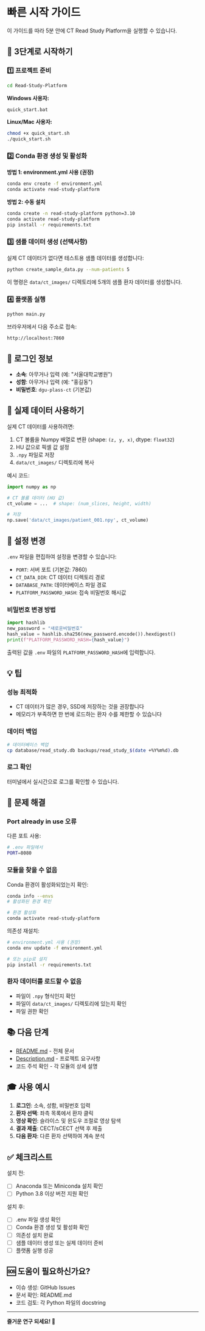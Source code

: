 # 빠른 시작 가이드

이 가이드를 따라 5분 안에 CT Read Study Platform을 실행할 수 있습니다.

## 🎯 3단계로 시작하기

### 1️⃣ 프로젝트 준비

```bash
cd Read-Study-Platform
```

**Windows 사용자:**

```bash
quick_start.bat
```

**Linux/Mac 사용자:**

```bash
chmod +x quick_start.sh
./quick_start.sh
```

### 2️⃣ Conda 환경 생성 및 활성화

**방법 1: environment.yml 사용 (권장)**

```bash
conda env create -f environment.yml
conda activate read-study-platform
```

**방법 2: 수동 설치**

```bash
conda create -n read-study-platform python=3.10
conda activate read-study-platform
pip install -r requirements.txt
```

### 3️⃣ 샘플 데이터 생성 (선택사항)

실제 CT 데이터가 없다면 테스트용 샘플 데이터를 생성합니다:

```bash
python create_sample_data.py --num-patients 5
```

이 명령은 `data/ct_images/` 디렉토리에 5개의 샘플 환자 데이터를 생성합니다.

### 4️⃣ 플랫폼 실행

```bash
python main.py
```

브라우저에서 다음 주소로 접속:

```
http://localhost:7860
```

## 🔑 로그인 정보

-   **소속**: 아무거나 입력 (예: "서울대학교병원")
-   **성함**: 아무거나 입력 (예: "홍길동")
-   **비밀번호**: `dgu-plass-ct` (기본값)

## 📝 실제 데이터 사용하기

실제 CT 데이터를 사용하려면:

1. CT 볼륨을 Numpy 배열로 변환 (shape: `(z, y, x)`, dtype: `float32`)
2. HU 값으로 픽셀 값 설정
3. `.npy` 파일로 저장
4. `data/ct_images/` 디렉토리에 복사

예시 코드:

```python
import numpy as np

# CT 볼륨 데이터 (HU 값)
ct_volume = ...  # shape: (num_slices, height, width)

# 저장
np.save('data/ct_images/patient_001.npy', ct_volume)
```

## 🔧 설정 변경

`.env` 파일을 편집하여 설정을 변경할 수 있습니다:

-   `PORT`: 서버 포트 (기본값: 7860)
-   `CT_DATA_DIR`: CT 데이터 디렉토리 경로
-   `DATABASE_PATH`: 데이터베이스 파일 경로
-   `PLATFORM_PASSWORD_HASH`: 접속 비밀번호 해시값

### 비밀번호 변경 방법

```python
import hashlib
new_password = "새로운비밀번호"
hash_value = hashlib.sha256(new_password.encode()).hexdigest()
print(f"PLATFORM_PASSWORD_HASH={hash_value}")
```

출력된 값을 `.env` 파일의 `PLATFORM_PASSWORD_HASH`에 입력합니다.

## 💡 팁

### 성능 최적화

-   CT 데이터가 많은 경우, SSD에 저장하는 것을 권장합니다
-   메모리가 부족하면 한 번에 로드하는 환자 수를 제한할 수 있습니다

### 데이터 백업

```bash
# 데이터베이스 백업
cp database/read_study.db backups/read_study_$(date +%Y%m%d).db
```

### 로그 확인

터미널에서 실시간으로 로그를 확인할 수 있습니다.

## 🐛 문제 해결

### Port already in use 오류

다른 포트 사용:

```bash
# .env 파일에서
PORT=8080
```

### 모듈을 찾을 수 없음

Conda 환경이 활성화되었는지 확인:

```bash
conda info --envs
# 활성화된 환경 확인

# 환경 활성화
conda activate read-study-platform
```

의존성 재설치:

```bash
# environment.yml 사용 (권장)
conda env update -f environment.yml

# 또는 pip로 설치
pip install -r requirements.txt
```

### 환자 데이터를 로드할 수 없음

-   파일이 `.npy` 형식인지 확인
-   파일이 `data/ct_images/` 디렉토리에 있는지 확인
-   파일 권한 확인

## 📚 다음 단계

-   [README.md](README.md) - 전체 문서
-   [Description.md](Description.md) - 프로젝트 요구사항
-   코드 주석 확인 - 각 모듈의 상세 설명

## 🎓 사용 예시

1. **로그인**: 소속, 성함, 비밀번호 입력
2. **환자 선택**: 좌측 목록에서 환자 클릭
3. **영상 확인**: 슬라이스 및 윈도우 조절로 영상 탐색
4. **결과 제출**: CECT/sCECT 선택 후 제출
5. **다음 환자**: 다른 환자 선택하여 계속 분석

## ✅ 체크리스트

설치 전:

-   [ ] Anaconda 또는 Miniconda 설치 확인
-   [ ] Python 3.8 이상 버전 지원 확인

설치 후:

-   [ ] .env 파일 생성 확인
-   [ ] Conda 환경 생성 및 활성화 확인
-   [ ] 의존성 설치 완료
-   [ ] 샘플 데이터 생성 또는 실제 데이터 준비
-   [ ] 플랫폼 실행 성공

## 🆘 도움이 필요하신가요?

-   이슈 생성: GitHub Issues
-   문서 확인: README.md
-   코드 검토: 각 Python 파일의 docstring

---

**즐거운 연구 되세요! 🎉**

